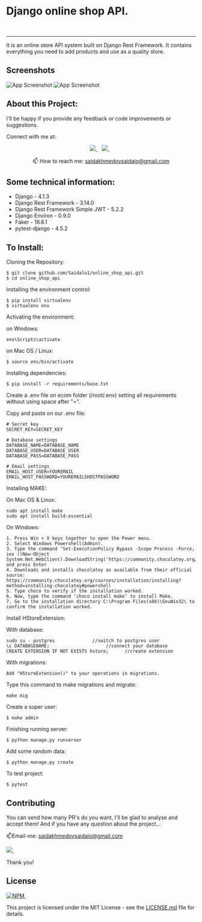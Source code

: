 # Django online shop API.

<p align='center'>
<img src="https://img.shields.io/badge/Django-239120?logo=django&logoColor=white" alt=""/>
<img src="https://img.shields.io/badge/Python-239120?logo=python&logoColor=white"  alt=""/>
<img src="https://img.shields.io/badge/SQL%20Server-CC2927?logo=microsoft-sql-server&logoColor=white"  alt=""/>
<img src="https://img.shields.io/badge/Github-181717?logo=github&logoColor=white"  alt=""/>
</p>


<hr class="dotted">
It is an online store API system built on Django Rest Framework. It contains everything you need to add products and use as a quality store.

## Screenshots

![App Screenshot](https://imgur.com/c2kITAs.png)
![App Screenshot](https://imgur.com/M8LUsyo.png)

## About this Project:

I'll be happy if you provide any feedback or code improvements or suggestions.

Connect with me at:

<p align='center'>

  <a href="https://www.linkedin.com/in/saidalo-saidakhmedov-7b8311185/">
    <img src="https://img.shields.io/badge/linkedin-%230077B5.svg?&style=for-the-badge&logo=linkedin&logoColor=white" />
  </a>&nbsp;&nbsp;
  <a href="https://stackoverflow.com/users/17614591/saidalo">
    <img src="https://img.shields.io/badge/stackoverflow-%23E4405F.svg?&style=for-the-badge&logo=stackoverflow&logoColor=white" />        
  </a>&nbsp;&nbsp;

</p>

<p align='center'>
  📫 How to reach me: <a href='mailto:saidakhmedovsaidalo@gmail.com'>saidakhmedovsaidalo@gmail.com</a>
</p>

## Some technical information:

- Django - 4.1.3
- Django Rest Framework - 3.14.0
- Django Rest Framework Simple JWT - 5.2.2
- Django Environ - 0.9.0
- Faker - 16.6.1
- pytest-django - 4.5.2

## To Install:

Cloning the Repository:

```
$ git clone github.com/Saidalo1/online_shop_api.git
$ cd online_shop_api 
```

Installing the environment control:

```
$ pip install virtualenv
$ virtualenv env
```

Activating the environment:

on Windows:

```
env\Scripts\activate
```

on Mac OS / Linux:

```
$ source env/bin/activate
```

Installing dependencies:

```
$ pip install -r requirements/base.txt
```

Create a .env file on ecom folder (/root/.env) setting all requirements without using space after "=".

Copy and paste on our .env file:

```
# Secret key
SECRET_KEY=SECRET_KEY

# Database settings
DATABASE_NAME=DATABASE_NAME
DATABASE_USER=DATABASE_USER
DATABASE_PASS=DATABASE_PASS

# Email settings
EMAIL_HOST_USER=YOUREMAIL
EMAIL_HOST_PASSWORD=YOUREMAILSHOSTPASSWORD
```

Installing MAKE:

On Mac OS & Linux:

```
sudo apt install make
sudo apt install build-essential
```

On Windows:

```
1. Press Win + X keys together to open the Power menu.
2. Select Windows Powershell(Admin).
3. Type the command ‘Set-ExecutionPolicy Bypass -Scope Process -Force; iex ((New-Object System.Net.WebClient).DownloadString('https://community.chocolatey.org/install.ps1'))' and press Enter
4. Downloads and installs chocolatey as available from their official source: https://community.chocolatey.org/courses/installation/installing?method=installing-chocolatey#powershell
5. Type choco to verify if the installation worked.
6. Now, type the command ‘choco install make‘ to install Make.
7. Go to the installation directory C:\Program Files(x86)\GnuWin32\ to confirm the installation worked.
```

Install HStoreExtension:

With database:
```
sudo su - postgres              //switch to postgres user
\c DATABASENAME;                     //connect your database
CREATE EXTENSION IF NOT EXISTS hstore;      //create extension
```

With migrations:

```
Add "HStoreExtension()" to your operations in migrations.
```


Type this command to make migrations and migrate:

```
make mig
```

Create a super user:

```
$ make admin
```

Finishing running server:

```
$ python manage.py runserver
```

Add some random data:
```
$ python manage.py create
```

To test project:
```
$ pytest
```


## Contributing

You can send how many PR's do you want, I'll be glad to analyse and accept them! And if you have any question about the
project...

📫Email-me: <a href='mailto:saidakhmedovsaidalo@gmail.com'>saidakhmedovsaidalo@gmail.com</a>

 <a href="https://www.linkedin.com/in/saidalo-saidakhmedov-7b8311185/">
    <img src="https://img.shields.io/badge/linkedin-%230077B5.svg?&style=for-the-badge&logo=linkedin&logoColor=white" />
    </a>&nbsp;&nbsp;

Thank you!

## License

<a href="https://github.com/Saidalo1/online_shop_api/blob/master/LICENSE.md">
    <img alt="NPM" src="https://img.shields.io/npm/l/license?style=for-the-badge">
</a>&nbsp;&nbsp;

This project is licensed under the MIT License - see
the [LICENSE.md](https://github.com/Saidalo1/online_shop_api/blob/master/LICENSE.md) file for details.

